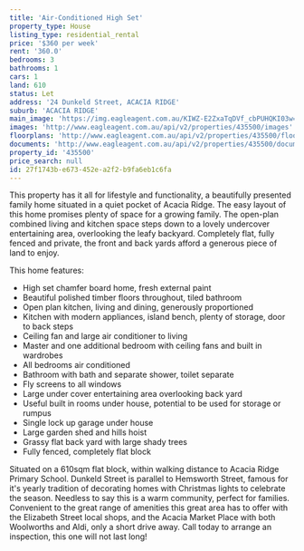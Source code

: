 ```yaml
---
title: 'Air-Conditioned High Set'
property_type: House
listing_type: residential_rental
price: '$360 per week'
rent: '360.0'
bedrooms: 3
bathrooms: 1
cars: 1
land: 610
status: Let
address: '24 Dunkeld Street, ACACIA RIDGE'
suburb: 'ACACIA RIDGE'
main_image: 'https://img.eagleagent.com.au/KIWZ-E2ZxaTqDVf_cbPUHQKI03w=/1280x854/smart/https://s3-us-west-2.amazonaws.com/eagleagent-orig/images/6824957/422467914-image-M.jpg'
images: 'http://www.eagleagent.com.au/api/v2/properties/435500/images'
floorplans: 'http://www.eagleagent.com.au/api/v2/properties/435500/floorplans'
documents: 'http://www.eagleagent.com.au/api/v2/properties/435500/documents'
property_id: '435500'
price_search: null
id: 27f1743b-e673-452e-a2f2-b9fa6eb1c6fa
---
```

This property has it all for lifestyle and functionality, a beautifully presented family home situated in a quiet pocket of Acacia Ridge. The easy layout of this home promises plenty of space for a growing family. The open-plan combined living and kitchen space steps down to a lovely undercover entertaining area, overlooking the leafy backyard. Completely flat, fully fenced and private, the front and back yards afford a generous piece of land to enjoy.

This home features:

* High set chamfer board home, fresh external paint
* Beautiful polished timber floors throughout, tiled bathroom
* Open plan kitchen, living and dining, generously proportioned
* Kitchen with modern appliances, island bench, plenty of storage, door to back steps
* Ceiling fan and large air conditioner to living
* Master and one additional bedroom with ceiling fans and built in wardrobes
* All bedrooms air conditioned
* Bathroom with bath and separate shower, toilet separate
* Fly screens to all windows
* Large under cover entertaining area overlooking back yard
* Useful built in rooms under house, potential to be used for storage or rumpus
* Single lock up garage under house
* Large garden shed and hills hoist
* Grassy flat back yard with large shady trees
* Fully fenced, completely flat block

Situated on a 610sqm flat block, within walking distance to Acacia Ridge Primary School. Dunkeld Street is parallel to Hemsworth Street, famous for it's yearly tradition of decorating homes with Christmas lights to celebrate the season. Needless to say this is a warm community, perfect for families. Convenient to the great range of amenities this great area has to offer with the Elizabeth Street local shops, and the Acacia Market Place with both Woolworths and Aldi, only a short drive away. Call today to arrange an inspection, this one will not last long!